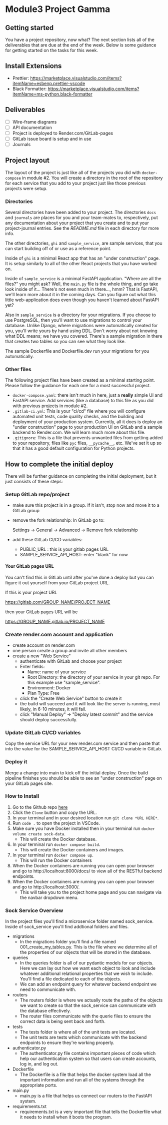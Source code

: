 # Module3 Project Gamma

## Getting started

You have a project repository, now what? The next section
lists all of the deliverables that are due at the end of the
week. Below is some guidance for getting started on the
tasks for this week.

## Install Extensions

- Prettier: <https://marketplace.visualstudio.com/items?itemName=esbenp.prettier-vscode>
- Black Formatter: <https://marketplace.visualstudio.com/items?itemName=ms-python.black-formatter>

## Deliverables

- [ ] Wire-frame diagrams
- [ ] API documentation
- [ ] Project is deployed to Render.com/GitLab-pages
- [ ] GitLab issue board is setup and in use
- [ ] Journals

## Project layout

The layout of the project is just like all of the projects
you did with `docker-compose` in module #2. You will create
a directory in the root of the repository for each service
that you add to your project just like those previous
projects were setup.

### Directories

Several directories have been added to your project. The
directories `docs` and `journals` are places for you and
your team-mates to, respectively, put any documentation
about your project that you create and to put your
project-journal entries. See the _README.md_ file in each
directory for more info.

The other directories, `ghi` and `sample_service`, are
sample services, that you can start building off of or use
as a reference point.

Inside of `ghi` is a minimal React app that has an "under
construction" page. It is setup similarly to all of the
other React projects that you have worked on.

Inside of `sample_service` is a minimal FastAPI application.
"Where are all the files?" you might ask? Well, the
`main.py` file is the whole thing, and go take look inside
of it... There's not even much in there..., hmm? That is
FastAPI, we'll learn more about it in the coming days. Can
you figure out what this little web-application does even
though you haven't learned about FastAPI yet?

Also in `sample_service` is a directory for your migrations.
If you choose to use PostgreSQL, then you'll want to use
migrations to control your database. Unlike Django, where
migrations were automatically created for you, you'll write
yours by hand using DDL. Don't worry about not knowing what
DDL means; we have you covered. There's a sample migration
in there that creates two tables so you can see what they
look like.

The sample Dockerfile and Dockerfile.dev run your migrations
for you automatically.

### Other files

The following project files have been created as a minimal
starting point. Please follow the guidance for each one for
a most successful project.

- `docker-compose.yaml`: there isn't much in here, just a
  **really** simple UI and FastAPI service. Add services
  (like a database) to this file as you did with previous
  projects in module #2.
- `.gitlab-ci.yml`: This is your "ci/cd" file where you will
  configure automated unit tests, code quality checks, and
  the building and deployment of your production system.
  Currently, all it does is deploy an "under construction"
  page to your production UI on GitLab and a sample backend
  to Render.com. We will learn much more about this file.
- `.gitignore`: This is a file that prevents unwanted files
  from getting added to your repository, files like
  `pyc` files, `__pycache__`, etc. We've set it up so that
  it has a good default configuration for Python projects.

## How to complete the initial deploy

There will be further guidance on completing the initial
deployment, but it just consists of these steps:

### Setup GitLab repo/project

- make sure this project is in a group. If it isn't, stop
  now and move it to a GitLab group
- remove the fork relationship: In GitLab go to:

  Settings -> General -> Advanced -> Remove fork relationship

- add these GitLab CI/CD variables:
  - PUBLIC_URL : this is your gitlab pages URL
  - SAMPLE_SERVICE_API_HOST: enter "blank" for now

#### Your GitLab pages URL

You can't find this in GitLab until after you've done a deploy
but you can figure it out yourself from your GitLab project URL.

If this is your project URL

https://gitlab.com/GROUP_NAME/PROJECT_NAME

then your GitLab pages URL will be

https://GROUP_NAME.gitlab.io/PROJECT_NAME

### Create render.com account and application

- create account on render.com
- one person create a group and invite all other members
- create a new "Web Service"
  - authenticate with GitLab and choose your project
  - Enter fields:
    - Name: name of your service
    - Root Directory: the directory of your service in your git repo.
      For this example use "sample_service".
    - Environment: Docker
    - Plan Type: Free
  - click the "Create Web Service" button to create it
  - the build will succeed and it will look like the server is running,
    most likely, in 6-10 minutes, it will fail.
  - click "Manual Deploy" -> "Deploy latest commit" and the service
    should deploy successfully.

### Update GitLab CI/CD variables

Copy the service URL for your new render.com service and then paste
that into the value for the SAMPLE_SERVICE_API_HOST CI/CD variable
in GitLab.

### Deploy it

Merge a change into main to kick off the initial deploy. Once the build pipeline
finishes you should be able to see an "under construction" page on your GitLab
pages site.

### How to Install

1. Go to the Github repo [here](https://gitlab.com/lost-soles/module3-project-gamma)
2. Click the `Clone` button and copy the URL.
3. In your terminal and in your desired location run `git clone *URL HERE*`.
4. Run `code .` to open the project in VSCode.
5. Make sure you have Docker installed then in your terminal run `docker volume create sock-data`.
   - This will create the Docker database.
6. In your terminal run `docker compose build`.
   - This will create the Docker containers and images.
7. In your terminal run `docker compose up`.
   - This will run the Docker containers
8. When the Docker containers are running you can open your browser and go to http://localhost:8000/docs/ to view all of the RESTful backend endpoints.
9. When the Docker containers are running you can open your browser and go to http://localhost:3000/.
   - This will take you to the project home page and you can navigate via the navbar dropdown menu.

### Sock Service Overview

In the project files you'll find a microservice folder named sock_service. Inside of sock_service you'll find addtional folders and files.

- migrations
  - In the migrations folder you'll find a file named 001_create_my_tables.py. This is the file where we determine all of the properties of our objects that will be stored in the database.
- queries
  - In the queries folder is all of our pydantic models for our objects. Here we can lay out how we want each object to look and include whatever additional relational properties that we wish to include. You'll find a file dedicated to each of the objects.
  - We can add an endpoint query for whatever backend endpoint we need to communicate with.
- routers
  - The routers folder is where we actually route the paths of the objects we want to create so that the sock_service can communicate with the database effectively.
  - The router files communicate with the querie files to ensure the correct data is being sent back and forth.
- tests
  - The tests folder is where all of the unit tests are located.
  - The unit tests are tests which communicate with the backend endpoints to ensure they're working properly.
- authenticator.py
  - The authenticator.py file contains important pieces of code which help our authentication system so that users can create accounts, log in, and log out.
- Dockerfile
  - The Dockerfile is a file that helps the docker system load all the important information and run all of the systems through the appropriate ports.
- main.py
  - main.py is a file that helps us connect our routers to the FastAPI system.
- requirements.txt
  - requirements.txt is a very important file that tells the Dockerfile what it needs to install when it boots the program.
